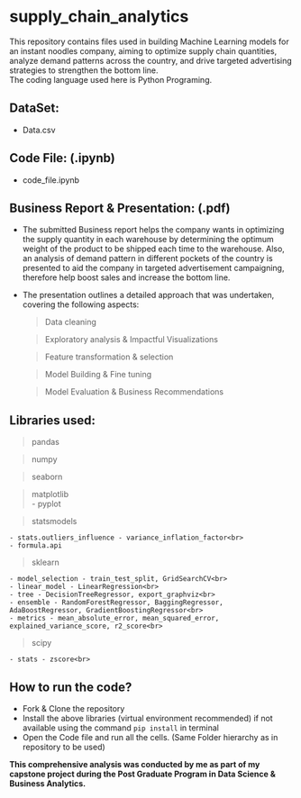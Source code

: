 # supply_chain_analytics
This repository contains files used in building Machine Learning models for an instant noodles company, aiming to optimize supply chain quantities, analyze demand patterns across the country, and drive targeted advertising strategies to strengthen the bottom line.<br>
The coding language used here is Python Programing.

## DataSet:
- Data.csv

## Code File: (.ipynb)
- code_file.ipynb

## Business Report & Presentation: (.pdf)
- The submitted Business report helps the company wants in optimizing the supply quantity in each warehouse by determining the optimum weight of the product to be shipped each time to the warehouse. Also, an analysis of demand pattern in different pockets of the country is presented to aid the company in targeted advertisement campaigning, therefore help boost sales and increase the bottom line.<br>

- The presentation outlines a detailed approach that was undertaken, covering the following aspects:<br>
  > Data cleaning <br>
  
  > Exploratory analysis & Impactful Visualizations <br>
  
  > Feature transformation & selection<br>
  
  > Model Building & Fine tuning <br>
  
  > Model Evaluation & Business Recommendations

## Libraries used:
  > pandas<br>

  > numpy<br>

  > seaborn<br>

  > matplotlib<br>
    - pyplot<br>
    
  > statsmodels<br>
  
    - stats.outliers_influence - variance_inflation_factor<br>
    - formula.api
  
  > sklearn<br>
  
    - model_selection - train_test_split, GridSearchCV<br>
    - linear_model - LinearRegression<br>
    - tree - DecisionTreeRegressor, export_graphviz<br>
    - ensemble - RandomForestRegressor, BaggingRegressor, AdaBoostRegressor, GradientBoostingRegressor<br>
    - metrics - mean_absolute_error, mean_squared_error, explained_variance_score, r2_score<br>

  > scipy<br>
  
    - stats - zscore<br>

## How to run the code?
- Fork & Clone the repository
- Install the above libraries (virtual environment recommended) if not available using the command `pip install` in terminal
- Open the Code file and run all the cells. (Same Folder hierarchy as in repository to be used)


**This comprehensive analysis was conducted by me as part of my capstone project during the Post Graduate Program in Data Science & Business Analytics.**


